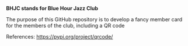 **BHJC stands for Blue Hour Jazz Club**

The purpose of this GitHub repository is to develop a fancy member card for the members of the club, including a QR code

References: https://pypi.org/project/qrcode/
